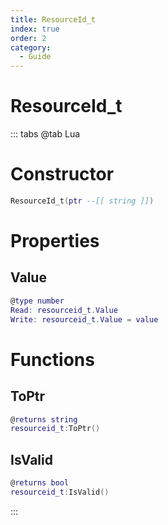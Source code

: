 ```yaml
---
title: ResourceId_t
index: true
order: 2
category:
  - Guide
---
```


# ResourceId_t

::: tabs
@tab Lua
# Constructor
```lua
ResourceId_t(ptr --[[ string ]])
```
# Properties
## Value 
```lua
@type number
Read: resourceid_t.Value
Write: resourceid_t.Value = value
```
# Functions
## ToPtr
```lua
@returns string
resourceid_t:ToPtr()
```
## IsValid
```lua
@returns bool
resourceid_t:IsValid()
```

:::